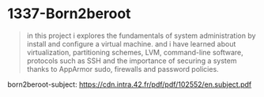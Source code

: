 # 1337-Born2beroot

> in this project i explores the fundamentals of system administration by  install and configure a virtual machine. and i have learned about virtualization, partitioning schemes, LVM, command-line software, protocols such as SSH and the importance of securing a system thanks to AppArmor sudo, firewalls and password policies.



born2beroot-subject: 
https://cdn.intra.42.fr/pdf/pdf/102552/en.subject.pdf
